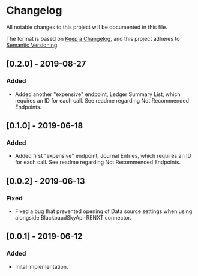 # Changelog
All notable changes to this project will be documented in this file.

The format is based on [Keep a Changelog](https://keepachangelog.com/en/1.0.0/),
and this project adheres to [Semantic Versioning](https://semver.org/spec/v2.0.0.html).

## [0.2.0] - 2019-08-27
### Added
- Added another "expensive" endpoint, Ledger Summary List, which requires an ID for each call. See readme regarding Not Recommended Endpoints.

## [0.1.0] - 2019-06-18
### Added
- Added first "expensive" endpoint, Journal Entries, which requires an ID for each call. See readme regarding Not Recommended Endpoints.

## [0.0.2] - 2019-06-13
### Fixed
- Fixed a bug that prevented opening of Data source settings when using alongside BlackbaudSkyApi-RENXT connector.

## [0.0.1] - 2019-06-12
### Added
- Inital implementation.
